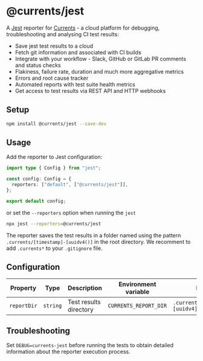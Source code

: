 # @currents/jest

A [Jest](https://github.com/facebook/jest) reporter for [Currents](https://currents.dev) - a cloud platform for debugging, troubleshooting and analysing CI test results:

- Save jest test results to a cloud
- Fetch git information and associated with CI builds
- Integrate with your workflow - Slack, GitHub or GitLab PR comments and status checks
- Flakiness, failure rate, duration and much more aggregative metrics
- Errors and root cause tracker
- Automated reports with test suite health metrics
- Get access to test results via REST API and HTTP webhooks

## Setup

```sh
npm install @currents/jest --save-dev
```

## Usage

Add the reporter to Jest configuration:

```ts
import type { Config } from "jest";

const config: Config = {
  reporters: ["default", ["@currents/jest"]],
};

export default config;
```

or set the `--reporters` option when running the `jest`

```sh
npx jest --reporters=@currents/jest
```

The reporter saves the test results in a folder named using the pattern `.currents/[timestamp]-[uuidv4()]` in the root directory. We recomment to add `.currents*` to your `.gitignore` file.

## Configuration

| Property    | Type     | Description            | Environment variable  | Default                          |
| ----------- | -------- | ---------------------- | --------------------- | -------------------------------- |
| `reportDir` | `string` | Test results directory | `CURRENTS_REPORT_DIR` | `.currents/[timestamp]-[uuidv4]` |

## Troubleshooting

Set `DEBUG=currents-jest` before running the tests to obtain detailed information about the reporter execution process.
